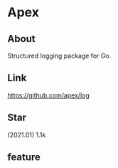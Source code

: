 # Apex

## About
Structured logging package for Go.

## Link
https://github.com/apex/log

## Star
(2021.01) 1.1k

## feature
